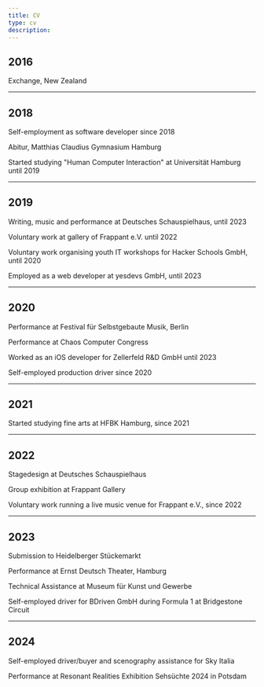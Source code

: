 ```yaml
---
title: CV
type: cv
description:
---
```

## 2016
Exchange, New Zealand

---
## 2018
Self-employment as software developer since 2018

Abitur, Matthias Claudius Gymnasium Hamburg

Started studying "Human Computer Interaction" at Universität Hamburg until 2019

---
## 2019
Writing, music and performance at Deutsches Schauspielhaus, until 2023

Voluntary work at gallery of Frappant e.V. until 2022

Voluntary work organising youth IT workshops for Hacker Schools GmbH, until 2020

Employed as a web developer at yesdevs GmbH, until 2023

---
## 2020
Performance at Festival für Selbstgebaute Musik, Berlin

Performance at Chaos Computer Congress

Worked as an iOS developer for Zellerfeld R&D GmbH until 2023

Self-employed production driver since 2020

---
## 2021
Started studying fine arts at HFBK Hamburg, since 2021

---
## 2022
Stagedesign at Deutsches Schauspielhaus

Group exhibition at Frappant Gallery

Voluntary work running a live music venue for Frappant e.V., since 2022

---
## 2023
Submission to Heidelberger Stückemarkt

Performance at Ernst Deutsch Theater, Hamburg

Technical Assistance at Museum für Kunst und Gewerbe

Self-employed driver for BDriven GmbH during Formula 1 at Bridgestone Circuit

---
## 2024
Self-employed driver/buyer and scenography assistance for Sky Italia

Performance at Resonant Realities Exhibition Sehsüchte 2024 in Potsdam

